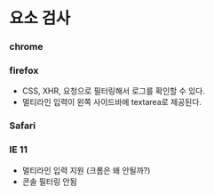 # 요소 검사

### chrome

### firefox
- CSS, XHR, 요청으로 필터링해서 로그를 확인할 수 있다.
- 멀티라인 입력이 왼쪽 사이드바에 textarea로 제공된다.


### Safari

### IE 11
- 멀티라인 입력 지원 (크롬은 왜 안될까?)
- 콘솔 필터링 안됨

